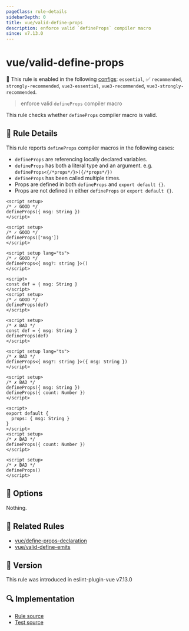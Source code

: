 ```yaml
---
pageClass: rule-details
sidebarDepth: 0
title: vue/valid-define-props
description: enforce valid `defineProps` compiler macro
since: v7.13.0
---
```

# vue/valid-define-props

💼 This rule is enabled in the following [configs](https://eslint.vuejs.org/user-guide/#bundle-configurations): `essential`, ✅ `recommended`, `strongly-recommended`, `vue3-essential`, `vue3-recommended`, `vue3-strongly-recommended`.

<!-- end auto-generated rule header -->

> enforce valid `defineProps` compiler macro

This rule checks whether `defineProps` compiler macro is valid.

## :book: Rule Details

This rule reports `defineProps` compiler macros in the following cases:

- `defineProps` are referencing locally declared variables.
- `defineProps` has both a literal type and an argument. e.g. `defineProps<{/*props*/}>({/*props*/})`
- `defineProps` has been called multiple times.
- Props are defined in both `defineProps` and `export default {}`.
- Props are not defined in either `defineProps` or `export default {}`.

<eslint-code-block :rules="{'vue/valid-define-props': ['error']}">

```vue
<script setup>
/* ✓ GOOD */
defineProps({ msg: String })
</script>
```

</eslint-code-block>

<eslint-code-block :rules="{'vue/valid-define-props': ['error']}">

```vue
<script setup>
/* ✓ GOOD */
defineProps(['msg'])
</script>
```

</eslint-code-block>

<eslint-code-block :rules="{'vue/valid-define-props': ['error']}">

```vue
<script setup lang="ts">
/* ✓ GOOD */
defineProps<{ msg?: string }>()
</script>
```

</eslint-code-block>

<eslint-code-block :rules="{'vue/valid-define-props': ['error']}">

```vue
<script>
const def = { msg: String }
</script>
<script setup>
/* ✓ GOOD */
defineProps(def)
</script>
```

</eslint-code-block>

<eslint-code-block :rules="{'vue/valid-define-props': ['error']}">

```vue
<script setup>
/* ✗ BAD */
const def = { msg: String }
defineProps(def)
</script>
```

</eslint-code-block>

<eslint-code-block :rules="{'vue/valid-define-props': ['error']}">

```vue
<script setup lang="ts">
/* ✗ BAD */
defineProps<{ msg?: string }>({ msg: String })
</script>
```

</eslint-code-block>

<eslint-code-block :rules="{'vue/valid-define-props': ['error']}">

```vue
<script setup>
/* ✗ BAD */
defineProps({ msg: String })
defineProps({ count: Number })
</script>
```

</eslint-code-block>

<eslint-code-block :rules="{'vue/valid-define-props': ['error']}">

```vue
<script>
export default {
  props: { msg: String }
}
</script>
<script setup>
/* ✗ BAD */
defineProps({ count: Number })
</script>
```

</eslint-code-block>

<eslint-code-block :rules="{'vue/valid-define-props': ['error']}">

```vue
<script setup>
/* ✗ BAD */
defineProps()
</script>
```

</eslint-code-block>

## :wrench: Options

Nothing.

## :couple: Related Rules

- [vue/define-props-declaration](./define-props-declaration.md)
- [vue/valid-define-emits](./valid-define-emits.md)

## :rocket: Version

This rule was introduced in eslint-plugin-vue v7.13.0

## :mag: Implementation

- [Rule source](https://github.com/vuejs/eslint-plugin-vue/blob/master/lib/rules/valid-define-props.js)
- [Test source](https://github.com/vuejs/eslint-plugin-vue/blob/master/tests/lib/rules/valid-define-props.js)

